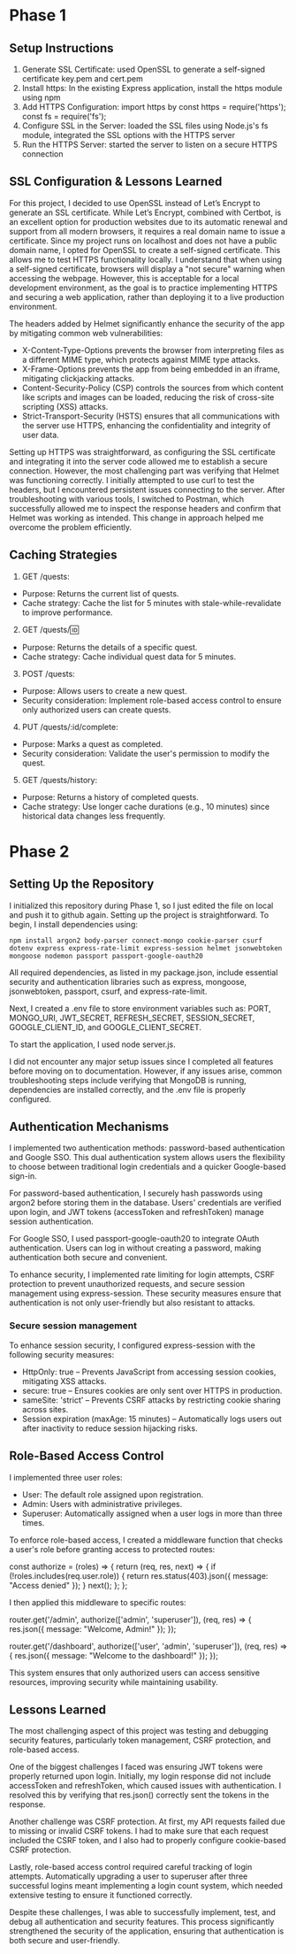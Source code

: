 # Phase 1
## Setup Instructions
1. Generate SSL Certificate: used OpenSSL to generate a self-signed certificate key.pem and cert.pem
2.  Install https: In the existing Express application, install the https module using npm
3. Add HTTPS Configuration: import https by 
const https = require('https');
const fs = require('fs');
4. Configure SSL in the Server: loaded the SSL files using Node.js's fs module, integrated the SSL options with the HTTPS server
5. Run the HTTPS Server: started the server to listen on a secure HTTPS connection

## SSL Configuration & Lessons Learned
For this project, I decided to use OpenSSL instead of Let’s Encrypt to generate an SSL certificate. While Let’s Encrypt, combined with Certbot, is an excellent option for production websites due to its automatic renewal and support from all modern browsers, it requires a real domain name to issue a certificate. Since my project runs on localhost and does not have a public domain name, I opted for OpenSSL to create a self-signed certificate. This allows me to test HTTPS functionality locally.
I understand that when using a self-signed certificate, browsers will display a "not secure" warning when accessing the webpage. However, this is acceptable for a local development environment, as the goal is to practice implementing HTTPS and securing a web application, rather than deploying it to a live production environment.

The headers added by Helmet significantly enhance the security of the app by mitigating common web vulnerabilities:
- X-Content-Type-Options prevents the browser from interpreting files as a different MIME type, which protects against MIME type attacks.
- X-Frame-Options prevents the app from being embedded in an iframe, mitigating clickjacking attacks.
- Content-Security-Policy (CSP) controls the sources from which content like scripts and images can be loaded, reducing the risk of cross-site scripting (XSS) attacks.
- Strict-Transport-Security (HSTS) ensures that all communications with the server use HTTPS, enhancing the confidentiality and integrity of user data.

Setting up HTTPS was straightforward, as configuring the SSL certificate and integrating it into the server code allowed me to establish a secure connection. However, the most challenging part was verifying that Helmet was functioning correctly. I initially attempted to use curl to test the headers, but I encountered persistent issues connecting to the server. After troubleshooting with various tools, I switched to Postman, which successfully allowed me to inspect the response headers and confirm that Helmet was working as intended. This change in approach helped me overcome the problem efficiently.

## Caching Strategies
1. GET /quests:
- Purpose: Returns the current list of quests.
- Cache strategy: Cache the list for 5 minutes with stale-while-revalidate to improve performance.

2. GET /quests/:id:
- Purpose: Returns the details of a specific quest.
- Cache strategy: Cache individual quest data for 5 minutes.

3. POST /quests:
- Purpose: Allows users to create a new quest.
- Security consideration: Implement role-based access control to ensure only authorized users can create quests.

4. PUT /quests/:id/complete:
- Purpose: Marks a quest as completed.
- Security consideration: Validate the user's permission to modify the quest.

5. GET /quests/history:
- Purpose: Returns a history of completed quests.
- Cache strategy: Use longer cache durations (e.g., 10 minutes) since historical data changes less frequently.

# Phase 2
## Setting Up the Repository

I initialized this repository during Phase 1, so I just edited the file on local and push it to github again. Setting up the project is straightforward. To begin, I install dependencies using:

`npm install argon2 body-parser connect-mongo cookie-parser csurf dotenv express express-rate-limit express-session helmet jsonwebtoken mongoose nodemon passport passport-google-oauth20`

All required dependencies, as listed in my package.json, include essential security and authentication libraries such as express, mongoose, jsonwebtoken, passport, csurf, and express-rate-limit.

Next, I created a .env file to store environment variables such as: PORT, MONGO_URI, JWT_SECRET, REFRESH_SECRET, SESSION_SECRET, GOOGLE_CLIENT_ID, and GOOGLE_CLIENT_SECRET.

To start the application, I used node server.js.

I did not encounter any major setup issues since I completed all features before moving on to documentation. However, if any issues arise, common troubleshooting steps include verifying that MongoDB is running, dependencies are installed correctly, and the .env file is properly configured.

## Authentication Mechanisms

I implemented two authentication methods: password-based authentication and Google SSO. This dual authentication system allows users the flexibility to choose between traditional login credentials and a quicker Google-based sign-in.

For password-based authentication, I securely hash passwords using argon2 before storing them in the database. Users' credentials are verified upon login, and JWT tokens (accessToken and refreshToken) manage session authentication.

For Google SSO, I used passport-google-oauth20 to integrate OAuth authentication. Users can log in without creating a password, making authentication both secure and convenient.

To enhance security, I implemented rate limiting for login attempts, CSRF protection to prevent unauthorized requests, and secure session management using express-session. These security measures ensure that authentication is not only user-friendly but also resistant to attacks.

### Secure session management
To enhance session security, I configured express-session with the following security measures:

- HttpOnly: true – Prevents JavaScript from accessing session cookies, mitigating XSS attacks.
- secure: true – Ensures cookies are only sent over HTTPS in production.
- sameSite: 'strict' – Prevents CSRF attacks by restricting cookie sharing across sites.
- Session expiration (maxAge: 15 minutes) – Automatically logs users out after inactivity to reduce session hijacking risks.

## Role-Based Access Control

I implemented three user roles:

- User: The default role assigned upon registration.
- Admin: Users with administrative privileges.
- Superuser: Automatically assigned when a user logs in more than three times.

To enforce role-based access, I created a middleware function that checks a user's role before granting access to protected routes:

const authorize = (roles) => {
    return (req, res, next) => {
        if (!roles.includes(req.user.role)) {
            return res.status(403).json({ message: "Access denied" });
        }
        next();
    };
};

I then applied this middleware to specific routes:

router.get('/admin', authorize(['admin', 'superuser']), (req, res) => {
    res.json({ message: "Welcome, Admin!" });
});

router.get('/dashboard', authorize(['user', 'admin', 'superuser']), (req, res) => {
    res.json({ message: "Welcome to the dashboard!" });
});

This system ensures that only authorized users can access sensitive resources, improving security while maintaining usability.

## Lessons Learned

The most challenging aspect of this project was testing and debugging security features, particularly token management, CSRF protection, and role-based access.

One of the biggest challenges I faced was ensuring JWT tokens were properly returned upon login. Initially, my login response did not include accessToken and refreshToken, which caused issues with authentication. I resolved this by verifying that res.json() correctly sent the tokens in the response.

Another challenge was CSRF protection. At first, my API requests failed due to missing or invalid CSRF tokens. I had to make sure that each request included the CSRF token, and I also had to properly configure cookie-based CSRF protection.

Lastly, role-based access control required careful tracking of login attempts. Automatically upgrading a user to superuser after three successful logins meant implementing a login count system, which needed extensive testing to ensure it functioned correctly.

Despite these challenges, I was able to successfully implement, test, and debug all authentication and security features. This process significantly strengthened the security of the application, ensuring that authentication is both secure and user-friendly.